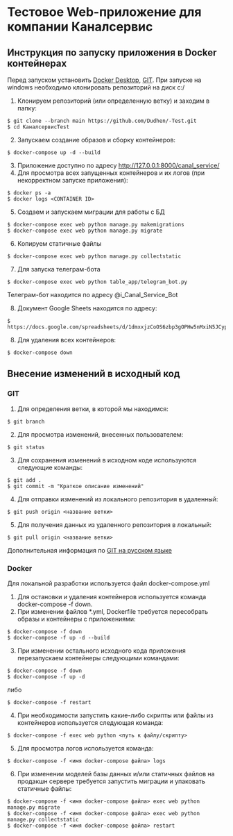 # Тестовое Web-приложение для компании Каналсервис

## Инструкция по запуску приложения в Docker контейнерах

Перед запуском установить [Docker Desktop](https://docs.docker.com/get-docker/), [GIT](https://git-scm.com/download/win).
При запуске на windows необходимо клонировать репозиторий на диск c:/
1. Клонируем репозиторий (или определенную ветку) и заходим в папку:
  ```
$ git clone --branch main https://github.com/Dudhen/-Test.git
$ cd КаналсервисTest
  ```
2. Запускаем создание образов и сборку контейнеров:
```
$ docker-compose up -d --build
```
3. Приложение доступно по адресу http://127.0.0.1:8000/canal_service/
4. Для просмотра всех запущенных контейнеров и их логов (при некорректном запуске приложения):
```
$ docker ps -a
$ docker logs <CONTAINER ID>
```
5. Создаем и запускаем миграции для работы с БД
```
$ docker-compose exec web python manage.py makemigrations
$ docker-compose exec web python manage.py migrate
```
6. Копируем статичные файлы
```
$ docker-compose exec web python manage.py collectstatic
```
7. Для запуска телеграм-бота
```
$ docker-compose exec web python table_app/telegram_bot.py
```
Телеграм-бот находится по адресу @i_Canal_Service_Bot

8. Документ Google Sheets находится по адресу:
```
$ https://docs.google.com/spreadsheets/d/1dmxxjzCoOS6zbp3gOPHw5nMxiN5JCyp85Gn2wqPd_s0/edit#gid=0
```
8. Для удаления всех контейнеров:
```
$ docker-compose down
```

## Внесение изменений в исходный код

### GIT
 
1. Для определения ветки, в которой мы находимся:
```
$ git branch
```
2. Для просмотра изменений, внесенных пользователем:
```
$ git status
```
3. Для сохранения изменений в исходном коде используются следующие команды:
```
$ git add .
$ git commit -m "Краткое описание изменений"
```
4. Для отправки изменений из локального репозитория в удаленный:
```
$ git push origin <название ветки>
```
5. Для получения данных из удаленного репозитория в локальный:
```
$ git pull origin <название ветки>
```
Дополнительная информация по [GIT на русском языке](https://git-scm.com/book/ru/v2)

### Docker

Для локальной разработки используется файл docker-compose.yml
1. Для остановки и удаления контейнеров используется команда docker-compose -f down.
2. При изменении файлов *.yml, Dockerfile требуется пересобрать образы и контейнеры с приложениями:
```
$ docker-compose -f down
$ docker-compose -f up -d --build
```
3. При изменении остального исходного кода приложения перезапускаем контейнеры следующими командами:
```
$ docker-compose -f down
$ docker-compose -f up -d
```
либо
```
$ docker-compose -f restart
```
4. При необходимости запустить какие-либо скрипты или файлы из контейнеров используется следующая команда:
```
$ docker-compose -f exec web python <путь к файлу/скрипту>
```
5. Для просмотра логов используется команда:
```
$ docker-compose -f <имя docker-compose файла> logs
```
6. При изменении моделей базы данных и/или статичных файлов на продакшн сервере требуется запустить миграции и упаковать статичные файлы:
```
$ docker-compose -f <имя docker-compose файла> exec web python manage.py migrate
$ docker-compose -f <имя docker-compose файла> exec web python manage.py collectstatic
$ docker-compose -f <имя docker-compose файла> restart
```
